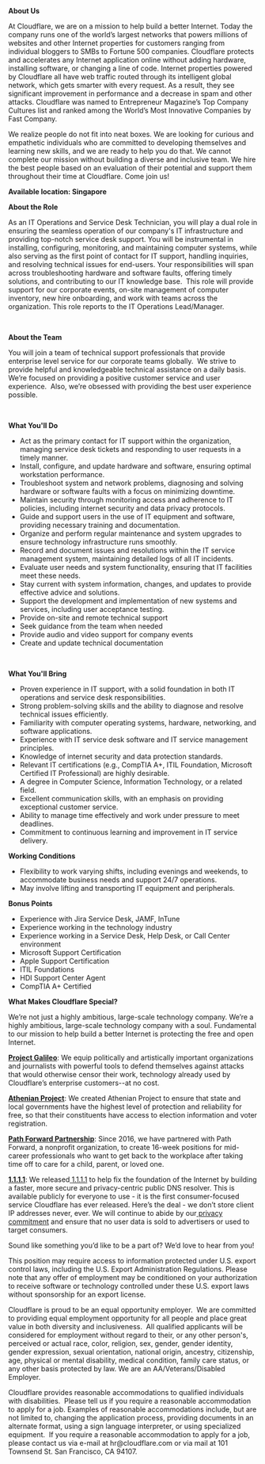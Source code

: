 <div class="content-intro">
	<div><strong>About Us</strong></div>
	<div>
		<p>At Cloudflare, we are on a mission to help build a better Internet. Today the company runs one of the world’s largest networks that powers millions of websites and other Internet properties for customers ranging from individual bloggers to SMBs to Fortune 500 companies. Cloudflare protects and accelerates any Internet application online without adding hardware, installing software, or changing a line of code. Internet properties powered by Cloudflare all have web traffic routed through its intelligent global network, which gets smarter with every request. As a result, they see significant improvement in performance and a decrease in spam and other attacks. Cloudflare was named to Entrepreneur Magazine’s Top Company Cultures list and ranked among the World’s Most Innovative Companies by Fast Company.&nbsp;</p>
		<p><span style="font-weight: 400;">We realize people do not fit into neat boxes. We are looking for curious and empathetic individuals who are committed to developing themselves and learning new skills, and we are ready to help you do that. We cannot complete our mission without building a diverse and inclusive team. We hire the best people based on an evaluation of their potential and support them throughout their time at Cloudflare. Come join us!&nbsp;</span></p>
	</div>
</div>
<p><strong>Available location: Singapore </strong></p>
<p><strong>About the Role</strong></p>
<p>As an IT Operations and Service Desk Technician, you will play a dual role in ensuring the seamless operation of our company's IT infrastructure and providing top-notch service desk support. You will be instrumental in installing, configuring, monitoring, and maintaining computer systems, while also serving as the first point of contact for IT support, handling inquiries, and resolving technical issues for end-users. Your responsibilities will span across troubleshooting hardware and software faults, offering timely solutions, and contributing to our IT knowledge base.&nbsp; This role will provide support for our corporate events, on-site management of computer inventory, new hire onboarding, and work with teams across the organization. This role reports to the IT Operations Lead/Manager.</p>
<p>&nbsp;</p>
<p><strong>About the Team</strong></p>
<p>You will join a team of technical support professionals that provide enterprise level service for our corporate teams globally.&nbsp; We strive to provide helpful and knowledgeable technical assistance on a daily basis.&nbsp; We’re focused on providing a positive customer service and user experience.&nbsp; Also, we’re obsessed with providing the best user experience possible.</p>
<p>&nbsp;</p>
<p><strong>What You'll Do</strong></p>
<ul>
	<li>Act as the primary contact for IT support within the organization, managing service desk tickets and responding to user requests in a timely manner.</li>
	<li>Install, configure, and update hardware and software, ensuring optimal workstation performance.</li>
	<li>Troubleshoot system and network problems, diagnosing and solving hardware or software faults with a focus on minimizing downtime.</li>
	<li>Maintain security through monitoring access and adherence to IT policies, including internet security and data privacy protocols.</li>
	<li>Guide and support users in the use of IT equipment and software, providing necessary training and documentation.</li>
	<li>Organize and perform regular maintenance and system upgrades to ensure technology infrastructure runs smoothly.</li>
	<li>Record and document issues and resolutions within the IT service management system, maintaining detailed logs of all IT incidents.</li>
	<li>Evaluate user needs and system functionality, ensuring that IT facilities meet these needs.</li>
	<li>Stay current with system information, changes, and updates to provide effective advice and solutions.</li>
	<li>Support the development and implementation of new systems and services, including user acceptance testing.</li>
	<li>Provide on-site and remote technical support</li>
	<li>Seek guidance from the team when needed</li>
	<li>Provide audio and video support for company events</li>
	<li>Create and update technical documentation</li>
</ul>
<p>&nbsp;</p>
<p><strong>What You'll Bring</strong></p>
<ul>
	<li>Proven experience in IT support, with a solid foundation in both IT operations and service desk responsibilities.</li>
	<li>Strong problem-solving skills and the ability to diagnose and resolve technical issues efficiently.</li>
	<li>Familiarity with computer operating systems, hardware, networking, and software applications.</li>
	<li>Experience with IT service desk software and IT service management principles.</li>
	<li>Knowledge of internet security and data protection standards.</li>
	<li>Relevant IT certifications (e.g., CompTIA A+, ITIL Foundation, Microsoft Certified IT Professional) are highly desirable.</li>
	<li>A degree in Computer Science, Information Technology, or a related field.</li>
	<li>Excellent communication skills, with an emphasis on providing exceptional customer service.</li>
	<li>Ability to manage time effectively and work under pressure to meet deadlines.</li>
	<li>Commitment to continuous learning and improvement in IT service delivery.</li>
</ul>
<p><strong>Working Conditions</strong></p>
<ul>
	<li>Flexibility to work varying shifts, including evenings and weekends, to accommodate business needs and support 24/7 operations.</li>
	<li>May involve lifting and transporting IT equipment and peripherals.</li>
</ul>
<p><strong>Bonus Points</strong></p>
<ul>
	<li>Experience with Jira Service Desk, JAMF, InTune</li>
	<li>Experience working in the technology industry</li>
	<li>Experience working in a Service Desk, Help Desk, or Call Center environment</li>
	<li>Microsoft Support Certification</li>
	<li>Apple Support Certification</li>
	<li>ITIL Foundations</li>
	<li>HDI Support Center Agent</li>
	<li>CompTIA A+ Certified</li>
</ul>
<div class="content-conclusion">
	<p><strong>What Makes Cloudflare Special?</strong></p>
	<p><span style="font-weight: 400;">We’re not just a highly ambitious, large-scale technology company. We’re a highly ambitious, large-scale technology company with a soul. Fundamental to our mission to help build a better Internet is protecting the free and open Internet.</span></p>
	<p><a href="https://blog.cloudflare.com/protecting-free-expression-online/"><strong>Project Galileo</strong></a><span style="font-weight: 400;">: We equip politically and artistically important organizations and journalists with powerful tools to defend themselves against attacks that would otherwise censor their work, technology already used by Cloudflare’s enterprise customers--at no cost.</span></p>
	<p><strong><a href="https://www.cloudflare.com/athenian/">Athenian Project</a></strong><span style="font-weight: 400;">: We created Athenian Project to ensure that state and local governments have the highest level of protection and reliability for free, so that their constituents have access to election information and voter registration.</span></p>
	<p><a href="https://blog.cloudflare.com/tag/path-forward/"><strong>Path Forward Partnership</strong></a><span style="font-weight: 400;">: Since 2016, we have partnered with Path Forward, a nonprofit organization, to create 16-week positions for mid-career professionals who want to get back to the workplace after taking time off to care for a child, parent, or loved one.</span></p>
	<p><a href="https://1.1.1.1/"><strong>1.1.1.1</strong></a><span style="font-weight: 400;">: We released</span><a href="https://1.1.1.1/"> <span style="font-weight: 400;">1.1.1.1</span></a><span style="font-weight: 400;"> to help fix the foundation of the Internet by building a faster, more secure and privacy-centric public DNS resolver. This is available publicly for everyone to use - it is the first consumer-focused service Cloudflare has ever released. Here’s the deal - we don’t store client IP addresses never, ever. We will continue to abide by our</span><a href="https://developers.cloudflare.com/1.1.1.1/privacy/public-dns-resolver"> privacy commitment</a><span style="font-weight: 400;"> and ensure that no user data is sold to advertisers or used to target consumers.</span></p>
	<p><span style="font-weight: 400;">Sound like something you’d like to be a part of? We’d love to hear from you!</span></p>
	<p><span style="font-weight: 400;">This position may require access to information protected under U.S. export control laws, including the U.S. Export Administration Regulations. Please note that any offer of employment may be conditioned on your authorization to receive software or technology controlled under these U.S. export laws without sponsorship for an export license.</span></p>
	<p><span style="font-weight: 400;">Cloudflare is proud to be an equal opportunity employer. &nbsp;We are committed to providing equal employment opportunity for all people and place great value in both diversity and inclusiveness. &nbsp;All qualified applicants will be considered for employment without regard to their, or any other person's, perceived or actual</span> <span style="font-weight: 400;">race, color, religion, sex, gender, gender identity, gender expression, sexual orientation, national origin, ancestry, citizenship, age, physical or mental disability, medical condition, family care status, or any other basis protected by law. </span><span style="font-weight: 400;">We are an AA/Veterans/Disabled Employer.</span></p>
	<p><span style="font-weight: 400;">Cloudflare provides reasonable accommodations to qualified individuals with disabilities. &nbsp;Please tell us if you require a reasonable accommodation to apply for a job. Examples of reasonable accommodations include, but are not limited to, changing the application process, providing documents in an alternate format, using a sign language interpreter, or using specialized equipment. &nbsp;If you require a reasonable accommodation to apply for a job, please contact us via e-mail at </span><span style="font-weight: 400;">hr@cloudflare.com</span><span style="font-weight: 400;"> or via mail at 101 Townsend St. San Francisco, CA 94107.</span></p>
</div>